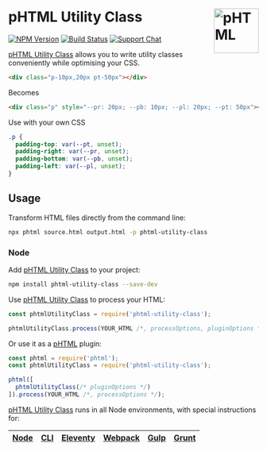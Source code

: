 # pHTML Utility Class [<img src="https://phtml.io/logo.svg" alt="pHTML" width="90" height="90" align="right">][phtml]

[![NPM Version][npm-img]][npm-url]
[![Build Status][cli-img]][cli-url]
[![Support Chat][git-img]][git-url]

[pHTML Utility Class] allows you to write utility classes conveniently while optimising your CSS.

```html
<div class="p-10px,20px pt-50px"></div>
```

Becomes

```html
<div class="p" style="--pr: 20px; --pb: 10px; --pl: 20px; --pt: 50px"></div>
```

Use with your own CSS

```css
.p {
  padding-top: var(--pt, unset);
  padding-right: var(--pr, unset);
  padding-bottom: var(--pb, unset);
  padding-left: var(--pl, unset);
}
```

## Usage

Transform HTML files directly from the command line:

```bash
npx phtml source.html output.html -p phtml-utility-class
```

### Node

Add [pHTML Utility Class] to your project:

```bash
npm install phtml-utility-class --save-dev
```

Use [pHTML Utility Class] to process your HTML:

```js
const phtmlUtilityClass = require('phtml-utility-class');

phtmlUtilityClass.process(YOUR_HTML /*, processOptions, pluginOptions */);
```

Or use it as a [pHTML] plugin:

```js
const phtml = require('phtml');
const phtmlUtilityClass = require('phtml-utility-class');

phtml([
  phtmlUtilityClass(/* pluginOptions */)
]).process(YOUR_HTML /*, processOptions */);
```

[pHTML Utility Class] runs in all Node environments, with special instructions for:

| [Node](INSTALL.md#node) | [CLI](INSTALL.md#phtml-cli) | [Eleventy](INSTALL.md#eleventy) | [Webpack](INSTALL.md#webpack) | [Gulp](INSTALL.md#gulp) | [Grunt](INSTALL.md#grunt) |
| --- | --- | --- | --- | --- | --- |


[cli-img]: https://img.shields.io/travis/limitlessloop/phtml-utility-class.svg
[cli-url]: https://travis-ci.org/limitlessloop/phtml-utility-class
[git-img]: https://img.shields.io/badge/support-chat-blue.svg
[git-url]: https://gitter.im/phtmlorg/phtml
[npm-img]: https://img.shields.io/npm/v/phtml-utility-class.svg
[npm-url]: https://www.npmjs.com/package/phtml-utility-class

[pHTML]: https://github.com/phtmlorg/phtml
[pHTML Utility Class]: https://github.com/limitlessloop/phtml-utility-class
